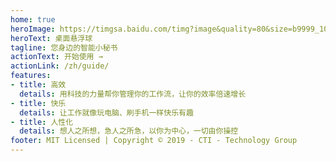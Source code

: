```yaml
---
home: true
heroImage: https://timgsa.baidu.com/timg?image&quality=80&size=b9999_10000&sec=1569229662847&di=5bb48bf0ff36578f9d229ce4e69e4db9&imgtype=0&src=http%3A%2F%2Fpic.uzzf.com%2Fup%2F2017-6%2F2017620846128555.png
heroText: 桌面悬浮球
tagline: 您身边的智能小秘书
actionText: 开始使用 →
actionLink: /zh/guide/
features:
- title: 高效
  details: 用科技的力量帮你管理你的工作流，让你的效率倍速增长
- title: 快乐
  details: 让工作就像玩电脑、刷手机一样快乐有趣
- title: 人性化
  details: 想人之所想，急人之所急，以你为中心，一切由你操控
footer: MIT Licensed | Copyright © 2019 - CTI - Technology Group
---
```

